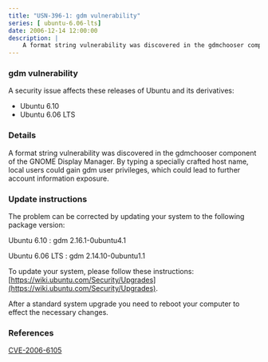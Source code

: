 ```yaml
---
title: "USN-396-1: gdm vulnerability"
series: [ ubuntu-6.06-lts]
date: 2006-12-14 12:00:00
description: |
    A format string vulnerability was discovered in the gdmchooser component  of the GNOME Display Manager.  By typing a specially crafted host name,  local users could gain gdm user privileges, which could lead to further  account information exposure.
--- 
```

 
 


### gdm vulnerability

A security issue affects these releases of Ubuntu and its derivatives:

* Ubuntu 6.10
* Ubuntu 6.06 LTS

### Details

A format string vulnerability was discovered in the gdmchooser component of the GNOME Display Manager. By typing a specially crafted host name, local users could gain gdm user privileges, which could lead to further account information exposure.

### Update instructions

The problem can be corrected by updating your system to the following package version:

Ubuntu 6.10
 : gdm <span>2.16.1-0ubuntu4.1</span>

Ubuntu 6.06 LTS
 : gdm <span>2.14.10-0ubuntu1.1</span>

To update your system, please follow these instructions: [https://wiki.ubuntu.com/Security/Upgrades](https://wiki.ubuntu.com/Security/Upgrades).

After a standard system upgrade you need to reboot your computer to effect the necessary changes.

### References

 
 [CVE-2006-6105](http://people.ubuntu.com/~ubuntu-security/cve/CVE-2006-6105)
 

